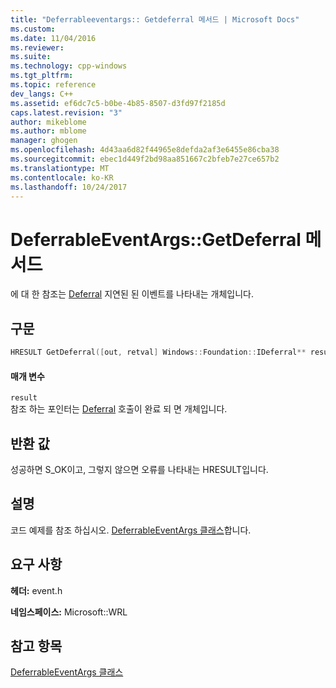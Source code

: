 ```yaml
---
title: "Deferrableeventargs:: Getdeferral 메서드 | Microsoft Docs"
ms.custom: 
ms.date: 11/04/2016
ms.reviewer: 
ms.suite: 
ms.technology: cpp-windows
ms.tgt_pltfrm: 
ms.topic: reference
dev_langs: C++
ms.assetid: ef6dc7c5-b0be-4b85-8507-d3fd97f2185d
caps.latest.revision: "3"
author: mikeblome
ms.author: mblome
manager: ghogen
ms.openlocfilehash: 4d43aa6d82f44965e8defda2af3e6455e86cba38
ms.sourcegitcommit: ebec1d449f2bd98aa851667c2bfeb7e27ce657b2
ms.translationtype: MT
ms.contentlocale: ko-KR
ms.lasthandoff: 10/24/2017
---
```

# <a name="deferrableeventargsgetdeferral-method"></a>DeferrableEventArgs::GetDeferral 메서드
에 대 한 참조는 [Deferral](http://go.microsoft.com/fwlink/?LinkId=526520) 지연된 된 이벤트를 나타내는 개체입니다.  
  
## <a name="syntax"></a>구문  
  
```cpp  
HRESULT GetDeferral([out, retval] Windows::Foundation::IDeferral** result)  
```  
  
#### <a name="parameters"></a>매개 변수  
 `result`  
 참조 하는 포인터는 [Deferral](http://go.microsoft.com/fwlink/?LinkId=526520) 호출이 완료 되 면 개체입니다.  
  
## <a name="return-value"></a>반환 값  
 성공하면 S_OK이고, 그렇지 않으면 오류를 나타내는 HRESULT입니다.  
  
## <a name="remarks"></a>설명  
 코드 예제를 참조 하십시오. [DeferrableEventArgs 클래스](../windows/deferrableeventargs-class.md)합니다.  
  
## <a name="requirements"></a>요구 사항  
 **헤더:** event.h  
  
 **네임스페이스:** Microsoft::WRL  
  
## <a name="see-also"></a>참고 항목  
 [DeferrableEventArgs 클래스](../windows/deferrableeventargs-class.md)